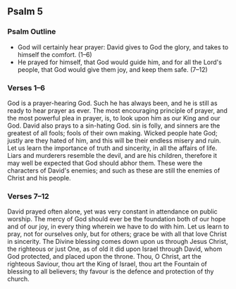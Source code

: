 ## Psalm 5

### Psalm Outline

- God will certainly hear prayer: David gives to God the glory, and takes to himself the comfort. (1–6)
- He prayed for himself, that God would guide him, and for all the Lord's people, that God would give them joy, and keep them safe. (7–12)

### Verses 1–6

God is a prayer-hearing God. Such he has always been, and he is still as ready to hear prayer as ever. The most encouraging principle of prayer, and the most powerful plea in prayer, is, to look upon him as our King and our God. David also prays to a sin-hating God. sin is folly, and sinners are the greatest of all fools; fools of their own making. Wicked people hate God; justly are they hated of him, and this will be their endless misery and ruin. Let us learn the importance of truth and sincerity, in all the affairs of life. Liars and murderers resemble the devil, and are his children, therefore it may well be expected that God should abhor them. These were the characters of David's enemies; and such as these are still the enemies of Christ and his people.

### Verses 7–12

David prayed often alone, yet was very constant in attendance on public worship. The mercy of God should ever be the foundation both of our hope and of our joy, in every thing wherein we have to do with him. Let us learn to pray, not for ourselves only, but for others; grace be with all that love Christ in sincerity. The Divine blessing comes down upon us through Jesus Christ, the righteous or just One, as of old it did upon Israel through David, whom God protected, and placed upon the throne. Thou, O Christ, art the righteous Saviour, thou art the King of Israel, thou art the Fountain of blessing to all believers; thy favour is the defence and protection of thy church.

